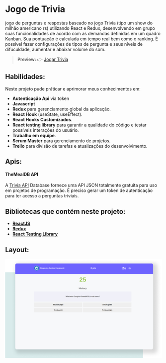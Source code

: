 # Jogo de Trivia

jogo de perguntas e respostas baseado no jogo Trivia (tipo um show do milhão americano rs) utilizando React e Redux, desenvolvendo em grupo suas funcionalidades de acordo com as demandas definidas em um quadro Kanban. Sua pontuação é calculada em tempo real bem como o ranking. É possivel fazer configurações de tipos de pergunta e seus níveis de difuculdade, aumentar e abaixar volume do som.


> **Preview:**
> 👉 [Jogar Trivia](https://jogo-trivia-sandy.vercel.app/)

## Habilidades: 

Neste projeto pude práticar e aprimorar meus conhecimentos em:

- **Autenticação Api** via token
- **Javascript** 
- **Redux** para gerenciamento global da aplicação.
- **React Hook** (useState, useEffect).
- **React Hooks Customizados**.
- **React testing library** para garantir a qualidade do código e testar possíveis interações do usuário.
- **Trabalho em equipe**.
- **Scrum Master** para gerenciamento de projetos.
- **Trello** para divisão de tarefas e atualizações do desenvolvimento.

## Apis:

#### TheMealDB API

A [Trivia API](https://opentdb.com/api_config.php) Database fornece uma API JSON totalmente gratuita para uso em projetos de programação. É preciso gerar um token de autenticação para ter acesso a perguntas triviais.


## Bibliotecas que contém neste projeto:
* **[ReactJS](https://pt-br.reactjs.org/)**
* **[Redux](https://redux.js.org/)**
* **[React Testing Library](https://testing-library.com/docs/react-testing-library/intro/)**

## Layout:

![](./src/asserts/layout.jpg)